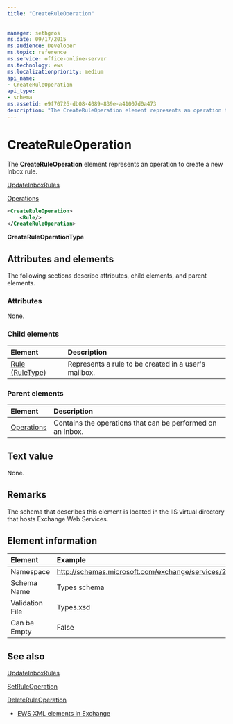 ```yaml
---
title: "CreateRuleOperation"
 
 
manager: sethgros
ms.date: 09/17/2015
ms.audience: Developer
ms.topic: reference
ms.service: office-online-server
ms.technology: ews
ms.localizationpriority: medium
api_name:
- CreateRuleOperation
api_type:
- schema
ms.assetid: e9f70726-db08-4089-839e-a41007d0a473
description: "The CreateRuleOperation element represents an operation to create a new Inbox rule."
---
```


# CreateRuleOperation

The **CreateRuleOperation** element represents an operation to create a new Inbox rule. 
  
[UpdateInboxRules](updateinboxrules.md)
  
[Operations](operations.md)
  
```xml
<CreateRuleOperation>
    <Rule/>
</CreateRuleOperation>
```

 **CreateRuleOperationType**
## Attributes and elements

The following sections describe attributes, child elements, and parent elements.
  
### Attributes

None.
  
### Child elements

|**Element**|**Description**|
|:-----|:-----|
|[Rule (RuleType)](rule-ruletype.md) <br/> |Represents a rule to be created in a user's mailbox.  <br/> |
   
### Parent elements

|**Element**|**Description**|
|:-----|:-----|
|[Operations](operations.md) <br/> |Contains the operations that can be performed on an Inbox.  <br/> |
   
## Text value

None.
  
## Remarks

The schema that describes this element is located in the IIS virtual directory that hosts Exchange Web Services.
  
## Element information

| Element | Example |
|:-----|:-----|
|Namespace  <br/> |http://schemas.microsoft.com/exchange/services/2006/types  <br/> |
|Schema Name  <br/> |Types schema  <br/> |
|Validation File  <br/> |Types.xsd  <br/> |
|Can be Empty  <br/> |False  <br/> |
   
## See also



[UpdateInboxRules](updateinboxrules.md)
  
[SetRuleOperation](setruleoperation.md)
  
[DeleteRuleOperation](deleteruleoperation.md)


- [EWS XML elements in Exchange](ews-xml-elements-in-exchange.md)

